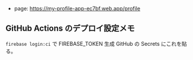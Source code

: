 -   page: https://my-profile-app-ec7bf.web.app/profile

## GitHub Actions のデプロイ設定メモ

`firebase login:ci` で FIREBASE_TOKEN 生成
GitHub の Secrets にこれを貼る。

